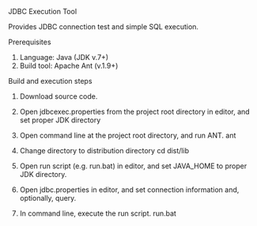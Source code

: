 JDBC Execution Tool
 
Provides JDBC connection test and simple SQL execution.
 
 
Prerequisites
 
1. Language: Java (JDK v.7+)
2. Build tool: Apache Ant (v.1.9+)
 
 
Build and execution steps
 
1. Download source code.
 
2. Open jdbcexec.properties from the project root directory in editor, and set proper JDK directory
 
3. Open command line at the project root directory, and run ANT.
	ant
               
4. Change directory to distribution directory
	cd dist/lib
               
5. Open run script (e.g. run.bat) in editor, and set JAVA_HOME to proper JDK directory.
 
6. Open jdbc.properties in editor, and set connection information and, optionally, query.
 
7. In command line, execute the run script.
	run.bat
